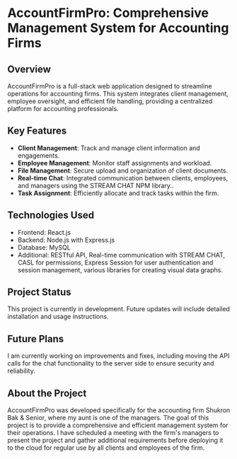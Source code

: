 # AccountFirmPro: Comprehensive Management System for Accounting Firms

## Overview
AccountFirmPro is a full-stack web application designed to streamline operations for accounting firms. This system integrates client management, employee oversight, and efficient file handling, providing a centralized platform for accounting professionals.

## Key Features
- **Client Management**: Track and manage client information and engagements.
- **Employee Management**: Monitor staff assignments and workload.
- **File Management**: Secure upload and organization of client documents.
- **Real-time Chat**: Integrated communication between clients, employees, and managers using the STREAM CHAT NPM library..
- **Task Assignment**: Efficiently allocate and track tasks within the firm.

## Technologies Used
- Frontend: React.js
- Backend: Node.js with Express.js
- Database: MySQL
- Additional: RESTful API, Real-time communication with STREAM CHAT, CASL for permissions, Express Session for user authentication and session management, various libraries for creating visual data graphs.

## Project Status
This project is currently in development. Future updates will include detailed installation and usage instructions.

## Future Plans

I am currently working on improvements and fixes, including moving the API calls for the chat functionality to the server side to ensure security and reliability.

## About the Project

AccountFirmPro was developed specifically for the accounting firm Shukron Bak & Senior, where my aunt is one of the managers. The goal of this project is to provide a comprehensive and efficient management system for their operations. I have scheduled a meeting with the firm's managers to present the project and gather additional requirements before deploying it to the cloud for regular use by all clients and employees of the firm.
